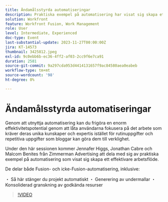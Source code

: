 ```yaml
---
title: Ändamålsstyrda automatiseringar
description: Praktiska exempel på automatisering har visat sig skapa ett effektivare arbetsflöde.
solution: Workfront
feature: Workfront Fusion, Work Management
role: User
level: Intermediate, Experienced
doc-type: Event
last-substantial-update: 2023-11-27T00:00:00Z
jira: KT-14573
thumbnail: 3425812.jpeg
exl-id: 9c0ebb6b-ec36-4ff2-af03-2cc9f6e7ca91
duration: 2581
source-git-commit: 9a297cda953d4414131657f9ac84580aea0eabeb
workflow-type: tm+mt
source-wordcount: '98'
ht-degree: 0%

---
```


# Ändamålsstyrda automatiseringar

Genom att utnyttja automatisering kan du frigöra en enorm effektivitetspotential genom att låta användarna fokusera på det arbete som kräver deras unika kunskaper och expertis istället för rutinuppgifter och repetitiva uppgifter som bloggar kan göra dem till verklighet.

Under den här sessionen kommer Jennafer Higgs, Jonathan Cabre och Malcom Benites från Zimmerman Advertising att dela med sig av praktiska exempel på automatisering som visat sig skapa ett effektivare arbetsflöde.

De delar både Fusion- och icke-Fusion-automatisering, inklusive:

・ Så här stänger du projekt automatiskt ・ Generering av undermallar ・ Konsoliderad granskning av godkända resurser

>[!VIDEO](https://video.tv.adobe.com/v/3425812/?learn=on)
